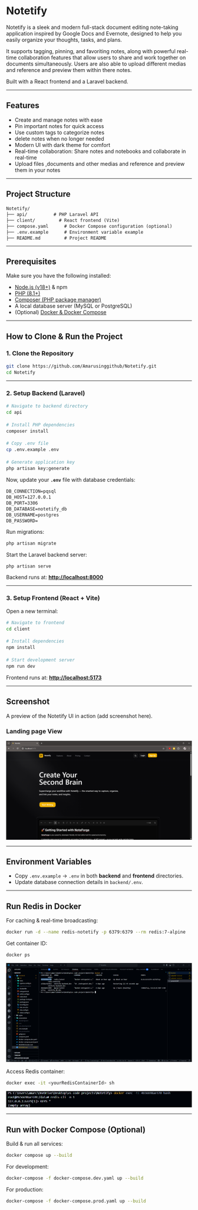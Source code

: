 # Notetify

Notetify is a sleek and modern full-stack document editing note-taking application inspired by Google Docs and Evernote, designed to help you easily organize your thoughts, tasks, and plans.

It supports tagging,  pinning, and favoriting notes, along with powerful real-time collaboration features that allow users to share and work together on documents simultaneously. Users are also able to upload different medias and reference and preview them within there notes.

Built with a React frontend and a Laravel backend.

---

## Features

* Create and manage notes with ease
* Pin important notes for quick access
* Use custom tags to categorize notes
*  delete notes when no longer needed
* Modern UI with dark theme for comfort
* Real-time collaboration: Share notes and notebooks and collaborate in real-time
* Upload files ,documents and other medias and reference and preview them in your notes

---

## Project Structure

```
Notetify/
├── api/          # PHP Laravel API
├── client/         # React frontend (Vite)
├── compose.yaml      # Docker Compose configuration (optional)
├── .env.example      # Environment variable example
├── README.md         # Project README
```

---

## Prerequisites

Make sure you have the following installed:

* [Node.js (v18+)](https://nodejs.org/) & npm
* [PHP (8.1+)](https://www.php.net/downloads.php)
* [Composer (PHP package manager)](https://getcomposer.org/)
* A local database server (MySQL or PostgreSQL)
* (Optional) [Docker & Docker Compose](https://docs.docker.com/)

---

## How to Clone & Run the Project

### 1. Clone the Repository

```bash
git clone https://github.com/Amarusinggithub/Notetify.git
cd Notetify
```

---

### 2. Setup Backend (Laravel)

```bash
# Navigate to backend directory
cd api

# Install PHP dependencies
composer install

# Copy .env file
cp .env.example .env

# Generate application key
php artisan key:generate
```

Now, update your **`.env`** file with database credentials:

```env
DB_CONNECTION=pqsql
DB_HOST=127.0.0.1
DB_PORT=3306
DB_DATABASE=notetify_db
DB_USERNAME=postgres
DB_PASSWORD=
```

Run migrations:

```bash
php artisan migrate
```

Start the Laravel backend server:

```bash
php artisan serve
```

Backend runs at: **[http://localhost:8000](http://localhost:8000)**

---

### 3. Setup Frontend (React + Vite)

Open a new terminal:

```bash
# Navigate to frontend
cd client

# Install dependencies
npm install

# Start development server
npm run dev
```

Frontend runs at: **[http://localhost:5173](http://localhost:5173)**

---

## Screenshot

A preview of the Notetify UI in action (add screenshot here).

### Landing page View
![landing page](./screenshots/notetify_ui.png)

---

## Environment Variables

* Copy `.env.example` → `.env` in both **backend** and **frontend** directories.
* Update database connection details in `backend/.env`.

---

## Run Redis in Docker

For caching & real-time broadcasting:

```bash
docker run -d --name redis-notetify -p 6379:6379 --rm redis:7-alpine
```

Get container ID:

```bash
docker ps
```

![container id](./screenshots/redis_container_id.png)



Access Redis container:

```bash
docker exec -it <yourRedisContainerId> sh
```

![container id](./screenshots/enter_redis_container_terminal.png)


---

## Run with Docker Compose (Optional)

Build & run all services:

```bash
docker compose up --build
```

For development:

```bash
docker-compose -f docker-compose.dev.yaml up --build
```

For production:

```bash
docker-compose -f docker-compose.prod.yaml up --build
```
